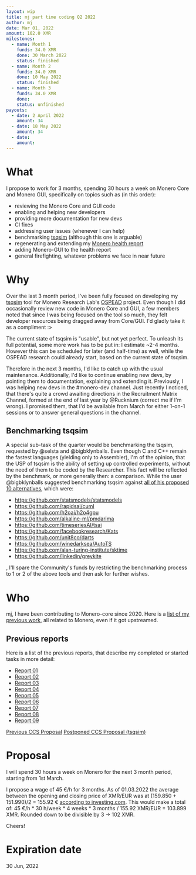 ```yaml
---
layout: wip
title: mj part time coding Q2 2022
author: mj
date: Mar 01, 2022
amount: 102.0 XMR
milestones:
  - name: Month 1
    funds: 34.0 XMR
    done: 30 March 2022
    status: finished
  - name: Month 2
    funds: 34.0 XMR
    done: 10 May 2022
    status: finished
  - name: Month 3
    funds: 34.0 XMR
    done:
    status: unfinished
payouts:
  - date: 2 April 2022
    amount: 34
  - date: 18 May 2022
    amount: 34
  - date:
    amount:
---
```



# What

I propose to work for 3 months, spending 30 hours a week on Monero Core and Monero GUI, specifically on topics such as (in this order):
- reviewing the Monero Core and GUI code
- enabling and helping new developers
- providing more documentation for new devs
- CI fixes
- addressing user issues (whenever I can help)
- benchmarking [tsqsim](https://github.com/mj-xmr/tsqsim) (although this one is arguable)
- regenerating and extending my [Monero health report](http://cryptog.hopto.org/monero/health/)
- adding Monero-GUI to the health report
- general firefighting, whatever problems we face in near future

# Why

Over the last 3 month period, I've been fully focused on developing my [tsqsim](https://github.com/mj-xmr/tsqsim) tool for Monero Research Lab's [OSPEAD](https://ccs.getmonero.org/proposals/Rucknium-OSPEAD-Fortifying-Monero-Against-Statistical-Attack.html) project. Even though I did occasionally review new code in Monero Core and GUI, a few members noted that since I was being focused on the tool so much, they felt developer resources being dragged away from Core/GUI. I'd gladly take it as a compliment :>

The current state of tsqsim is "usable", but not yet perfect. To unleash its full potential, some more work has to be put in: I estimate ~2-4 months. However this can be scheduled for later (and half-time) as well, while the OSPEAD research could already start, based on the current state of tsqsim.

Therefore in the next 3 months, I'd like to catch up with the usual maintenance. Additionally, I'd like to continue enabling new devs, by pointing them to documentation, explaining and extending it. Previously, I was helping new devs in the #monero-dev channel. Just recently I noticed, that there's quite a crowd awaiting directions in the Recruitment Matrix Channel, formed at the end of last year by @Rucknium (correct me if I'm wrong). I promised them, that I'd be available from March for either 1-on-1 sessions or to answer general questions in the channel.

## Benchmarking tsqsim

A special sub-task of the quarter would be benchmarking the tsqsim, requested by @selsta and @bigbklynballs. Even though C and C++ remain the fastest languages (yielding only to Assembler), I'm of the opinion, that the USP of tsqsim is the ability of setting up controlled experiments, without the need of them to be coded by the Researcher. This fact will be reflected by the benchmark, or more generally then: a comparison. While the user @bigbklynballs suggested benchmarking tsqsim against [all of his proposed 10 alternatives](https://libera.ems.host/_matrix/media/r0/download/libera.chat/ffa8bb5c2f97fd1ff5b9990a70f139ad96586270), which were:

- https://github.com/statsmodels/statsmodels
- https://github.com/rapidsai/cuml
- https://github.com/h2oai/h2o4gpu
- https://github.com/alkaline-ml/pmdarima
- https://github.com/timeseriesAI/tsai
- https://github.com/facebookresearch/Kats
- https://github.com/unit8co/darts
- https://github.com/winedarksea/AutoTS
- https://github.com/alan-turing-institute/sktime
- https://github.com/linkedin/greykite

, I'll spare the Community's funds by restricting the benchmarking process to 1 or 2 of the above tools and then ask for further wishes.

# Who

mj, I have been contributing to Monero-core since 2020. Here is a [list of my previous work](https://github.com/pulls?q=is%3Apr+author%3Amj-xmr+archived%3Afalse+is%3Amerged+), all related to Monero, even if it got upstreamed.


## Previous reports
Here is a list of the previous reports, that describe my completed or started tasks in more detail:
- [Report 01](https://repo.getmonero.org/monero-project/ccs-proposals/-/merge_requests/200#note_10764)
- [Report 02](https://repo.getmonero.org/monero-project/ccs-proposals/-/merge_requests/200#note_10860)
- [Report 03](https://repo.getmonero.org/monero-project/ccs-proposals/-/merge_requests/200#note_10954)
- [Report 04](https://repo.getmonero.org/monero-project/ccs-proposals/-/merge_requests/231#note_11248)
- [Report 05](https://repo.getmonero.org/monero-project/ccs-proposals/-/merge_requests/231#note_11421)
- [Report 06](https://repo.getmonero.org/monero-project/ccs-proposals/-/merge_requests/231#note_11662)
- [Report 07](https://repo.getmonero.org/monero-project/ccs-proposals/-/merge_requests/266#note_14040)
- [Report 08](https://repo.getmonero.org/monero-project/ccs-proposals/-/merge_requests/266#note_14436)
- [Report 09](https://repo.getmonero.org/monero-project/ccs-proposals/-/merge_requests/266#note_14671)

[Previous CCS Proposal](https://ccs.getmonero.org/proposals/mj-part-time-2021-q4.html)
[Postponed CCS Proposal (tsqsim)](https://repo.getmonero.org/monero-project/ccs-proposals/-/merge_requests/283)

# Proposal

I will spend 30 hours a week on Monero for the next 3 month period, starting from 1st March.

I propose a wage of 45 €/h for 3 months. As of 01.03.2022 the average between the opening and closing price of XMR/EUR was at (159.850 + 151.990)/2 = 155.92 € [according to investing.com](https://www.investing.com/crypto/monero/xmr-eur-historical-data). This would make a total of:
45 €/h * 30 h/week * 4 weeks * 3 months / 155.92 XMR/EUR = 103.899 XMR. Rounded down to be divisible by 3 -> 102 XMR.

Cheers!



# Expiration date
30 Jun, 2022
